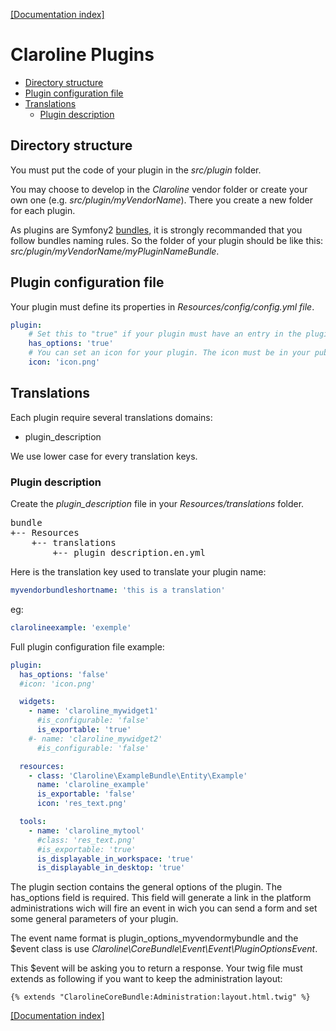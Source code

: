 [[Documentation index]][index_path]

Claroline Plugins
=================

- [Directory structure](#directory-structure)
- [Plugin configuration file](#plugin-configuration-file)
- [Translations](#translations)
  - [Plugin description](#plugin-description)

Directory structure
-------------------

You must put the code of your plugin in the *src/plugin* folder.

You may choose to develop in the *Claroline* vendor folder or create your own
one (e.g. *src/plugin/myVendorName*). There you create a new folder for each
plugin.

As plugins are Symfony2 [bundles][practices], it is strongly recommanded that
you follow bundles naming rules. So the folder of your plugin should be like
this: *src/plugin/myVendorName/myPluginNameBundle*.

Plugin configuration file
-------------------------

Your plugin must define its properties in *Resources/config/config.yml file*.

```yml
plugin:
    # Set this to "true" if your plugin must have an entry in the plugins configuration page.
    has_options: 'true'
    # You can set an icon for your plugin. The icon must be in your public/images/icons folder.
    icon: 'icon.png'
```

Translations
------------

Each plugin require several translations domains:

* plugin_description

We use lower case for every translation keys.

### Plugin description

Create the *plugin_description* file in your *Resources/translations* folder.

<pre>
bundle
+-- Resources
    +-- translations
        +-- plugin_description.en.yml
</pre>


Here is the translation key used to translate your plugin name:

```yml
myvendorbundleshortname: 'this is a translation'
```

eg:

```yml
clarolineexample: 'exemple'
```

[index_path]: ../index.md

Full plugin configuration file example:

```yml
plugin:
  has_options: 'false'
  #icon: 'icon.png'

  widgets:
    - name: 'claroline_mywidget1'
      #is_configurable: 'false'
      is_exportable: 'true'
    #- name: 'claroline_mywidget2'
      #is_configurable: 'false'

  resources:
    - class: 'Claroline\ExampleBundle\Entity\Example'
      name: 'claroline_example'
      is_exportable: 'false'
      icon: 'res_text.png'

  tools:
    - name: 'claroline_mytool'
      #class: 'res_text.png'
      #is_exportable: 'true'
      is_displayable_in_workspace: 'true'
      is_displayable_in_desktop: 'true'
```

The plugin section contains the general options of the plugin.
The has_options field is required. This field will generate a link in the
platform administrations wich will fire an event in wich you can send a form
and set some general parameters of your plugin.

The event name format is plugin_options_myvendormybundle and the $event class
is use *Claroline\CoreBundle\Event\Event\PluginOptionsEvent*.

This $event will be asking you to return a response. Your twig file must
extends as following if you want to keep the administration layout:

```django
{% extends "ClarolineCoreBundle:Administration:layout.html.twig" %}
```

[[Documentation index]][index_path]

[practices]: http://symfony.com/doc/2.0/cookbook/bundles/best_practices.html


